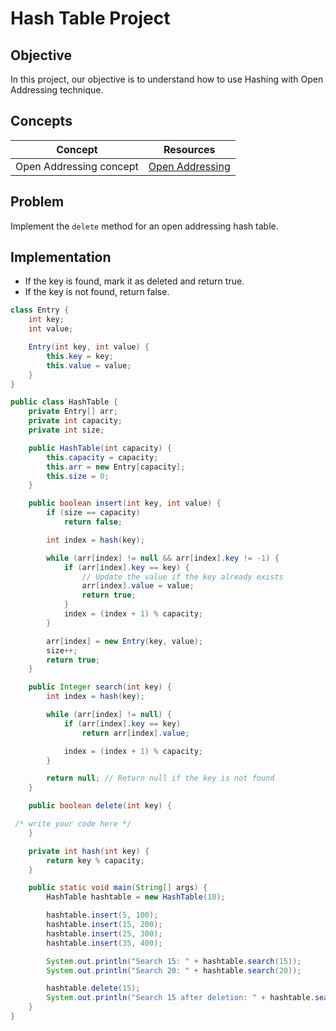 # Hash Table Project


## Objective

In this project, our objective is to understand how to use Hashing with Open Addressing technique.


## Concepts

|Concept|	Resources|
|-------|----------|
|Open Addressing concept|[Open Addressing](https://www.scaler.com/topics/data-structures/open-addressing/)|



   
## Problem

Implement the `delete` method for an open addressing hash table. 

## Implementation

- If the key is found, mark it as deleted and return true.
- If the key is not found, return false.

```java
class Entry {
    int key;
    int value;

    Entry(int key, int value) {
        this.key = key;
        this.value = value;
    }
}

public class HashTable {
    private Entry[] arr;
    private int capacity;
    private int size;

    public HashTable(int capacity) {
        this.capacity = capacity;
        this.arr = new Entry[capacity];
        this.size = 0;
    }

    public boolean insert(int key, int value) {
        if (size == capacity)
            return false;

        int index = hash(key);

        while (arr[index] != null && arr[index].key != -1) {
            if (arr[index].key == key) {
                // Update the value if the key already exists
                arr[index].value = value;
                return true;
            }
            index = (index + 1) % capacity;
        }

        arr[index] = new Entry(key, value);
        size++;
        return true;
    }

    public Integer search(int key) {
        int index = hash(key);

        while (arr[index] != null) {
            if (arr[index].key == key)
                return arr[index].value;

            index = (index + 1) % capacity;
        }

        return null; // Return null if the key is not found
    }

    public boolean delete(int key) {

 /* write your code here */
    }

    private int hash(int key) {
        return key % capacity;
    }

    public static void main(String[] args) {
        HashTable hashtable = new HashTable(10);

        hashtable.insert(5, 100);
        hashtable.insert(15, 200);
        hashtable.insert(25, 300);
        hashtable.insert(35, 400);

        System.out.println("Search 15: " + hashtable.search(15)); 
        System.out.println("Search 20: " + hashtable.search(20)); 

        hashtable.delete(15);
        System.out.println("Search 15 after deletion: " + hashtable.search(15)); 
    }
}


```
